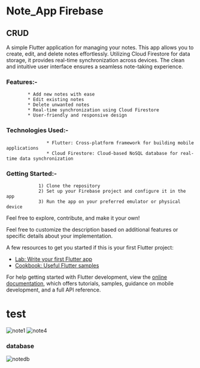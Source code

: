 # Note_App Firebase

## CRUD
A simple Flutter application for managing your notes. This app allows you to create, edit, and delete notes effortlessly. Utilizing Cloud Firestore for data storage, it provides real-time synchronization across devices. The clean and intuitive user interface ensures a seamless note-taking experience.

### Features:-
            * Add new notes with ease
            * Edit existing notes
            * Delete unwanted notes
            * Real-time synchronization using Cloud Firestore
            * User-friendly and responsive design
### Technologies Used:-
                   * Flutter: Cross-platform framework for building mobile applications
                   * Cloud Firestore: Cloud-based NoSQL database for real-time data synchronization
### Getting Started:-
                1) Clone the repository
                2) Set up your Firebase project and configure it in the app
                3) Run the app on your preferred emulator or physical device
Feel free to explore, contribute, and make it your own!

Feel free to customize the description based on additional features or specific details about your implementation.

A few resources to get you started if this is your first Flutter project:

- [Lab: Write your first Flutter app](https://docs.flutter.dev/get-started/codelab)
- [Cookbook: Useful Flutter samples](https://docs.flutter.dev/cookbook)

For help getting started with Flutter development, view the
[online documentation](https://docs.flutter.dev/), which offers tutorials,
samples, guidance on mobile development, and a full API reference.
# test

![note1](https://github.com/Leulc21/NOTE_APP-Firebase/assets/122618997/f7f5fb12-ffc4-4529-9038-59ed5136d28f)
![note4](https://github.com/Leulc21/NOTE_APP-Firebase/assets/122618997/f3e978b6-46f0-4cbd-8638-76a35fe05b1a)
### database
![notedb](https://github.com/Leulc21/NOTE_APP-Firebase/assets/122618997/244d2fbd-4ccd-4ffa-b25b-30ffbe7447ef)
